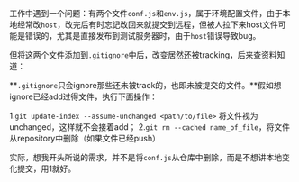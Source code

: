 工作中遇到一个问题：有两个文件`conf.js`和`env.js`，属于环境配置文件，由于本地经常改`host`，改完后有时忘记改回来就提交到远程，但被人拉下来host文件可能是错误的，尤其是直接发布到测试服务器时，由于`host`错误导致bug。   

但将这两个文件添加到`.gitignore`中后，改变居然还被tracking，后来查资料知道：   

**`.gitignore`只会ignore那些还未被track的，也即未被提交的文件。**假如想ignore已经add过得文件，执行下面操作：

1.`git update-index --assume-unchanged <path/to/file>` 将文件视为unchanged，这样就不会接着add；
2.`git rm --cached name_of_file`，将文件从repository中删除（如果文件已经push）

实际，想我开头所说的需求，并不是将`conf.js`从仓库中删除，而是不想讲本地变化提交，用1就好。
